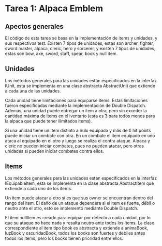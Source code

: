 # Tarea 1: Alpaca Emblem

## Apectos generales
El código de esta tarea se basa en la implementación de items y unidades, y sus respectivos test. Existen 7 tipos de unidades, estas son archer, fighter, sword master, alpaca, cleric, hero y sorcerer, y existen 7 tipos de unidades, estas son bow, axe, sword, staff, spear, book y null item.

## Unidades
Los métodos generales para las unidades están especificados en la interfaz IUnit, esta se implementa en una clase abstracta AbstractUnit que extiende a cada una de las unidades.

Cada unidad tiene limitaciones para equiparse items. Estas limitaciones fueron especificadas mediante la implementación de Double Dispatch. Además, una unidad puede entregar un item a otra, pero sin exceder la cantidad máxima de items en el iventario (esta es 3 para todos menos para la alpaca que puede tener ilimitados items).

Si una unidad tiene un item distinto a nulo equipado y más de 0 hit points puede iniciar un combate con otra. En un combate el item equipado en uno ataca al equipado en el otro y luego se realiza el contra ataque. Alpaca y cleric no pueden iniciar combates, pues no pueden atacar, pero otras unidades si pueden iniciar combates contra ellos.

## Items
Los métodos generales para las unidades están especificados en la interfaz IEquipableItem, esta se implementa en la clase abstracta AbstractItem que extiende a cada uno de los items.

Un item puede atacar a otro si es que sus owner se encuentran dentro del rango del item. El daño de un ataque dependera si el item es fuerte, débil o neutro ante el otro, esto se implementó mediante Double Dispatch.

El item nullItem es creado para equipar por defecto a cada unidad, por lo que su ataque no hace nada y resulta neutro ante todos los items. La clase correspondiente al item tipo book es abstracta y extiende a animaBook, luzBook y oscuridadBook, todos los books son fuertes y debiles antes todos los items, pero los books tienen prioridad entre ellos.
